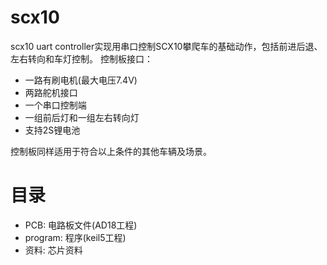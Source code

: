 # scx10
 scx10 uart controller实现用串口控制SCX10攀爬车的基础动作，包括前进后退、左右转向和车灯控制。
 控制板接口：
 - 一路有刷电机(最大电压7.4V)
 - 两路舵机接口
 - 一个串口控制端
 - 一组前后灯和一组左右转向灯
 - 支持2S锂电池

控制板同样适用于符合以上条件的其他车辆及场景。

# 目录
- PCB: 电路板文件(AD18工程)
- program: 程序(keil5工程)
- 资料: 芯片资料

